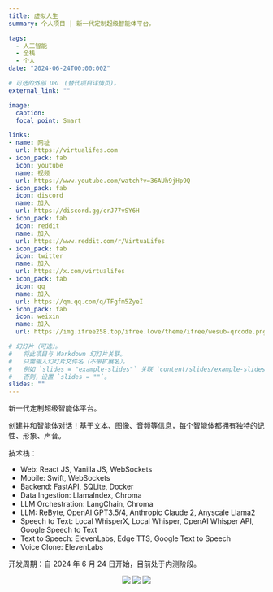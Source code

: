 ```yaml
---
title: 虚拟人生
summary: 个人项目 | 新一代定制超级智能体平台。

tags:
  - 人工智能
  - 全栈
  - 个人
date: "2024-06-24T00:00:00Z"

# 可选的外部 URL (替代项目详情页)。
external_link: ""

image:
  caption:
  focal_point: Smart

links:
- name: 网址
  url: https://virtualifes.com
- icon_pack: fab
  icon: youtube
  name: 视频
  url: https://www.youtube.com/watch?v=36AUh9jHp9Q
- icon_pack: fab
  icon: discord
  name: 加入
  url: https://discord.gg/crJ77vSY6H
- icon_pack: fab
  icon: reddit
  name: 加入
  url: https://www.reddit.com/r/VirtuaLifes
- icon_pack: fab
  icon: twitter
  name: 加入
  url: https://x.com/virtualifes
- icon_pack: fab
  icon: qq
  name: 加入
  url: https://qm.qq.com/q/TFgfm5ZyeI
- icon_pack: fab
  icon: weixin
  name: 加入
  url: https://img.ifree258.top/ifree.love/theme/ifree/wesub-qrcode.png

# 幻灯片（可选）。
#   将此项目与 Markdown 幻灯片关联。
#   只需输入幻灯片文件名（不带扩展名）。
#   例如 `slides = "example-slides"` 关联 `content/slides/example-slides.md`。
#   否则，设置 `slides = ""`。
slides: ""
---
```


新一代定制超级智能体平台。

创建并和智能体对话！基于文本、图像、音频等信息，每个智能体都拥有独特的记性、形象、声音。

技术栈：

- Web: React JS, Vanilla JS, WebSockets
- Mobile: Swift, WebSockets
- Backend: FastAPI, SQLite, Docker
- Data Ingestion: LlamaIndex, Chroma
- LLM Orchestration: LangChain, Chroma
- LLM: ReByte, OpenAI GPT3.5/4, Anthropic Claude 2, Anyscale Llama2
- Speech to Text: Local WhisperX, Local Whisper, OpenAI Whisper API, Google Speech to Text
- Text to Speech: ElevenLabs, Edge TTS, Google Text to Speech
- Voice Clone: ElevenLabs

开发周期：自 2024 年 6 月 24 日开始，目前处于内测阶段。

<p align='center'>
<a href="https://virtualifes.com"><img src="https://img.ifree258.top/me.ifree.love/projects/p1.png"></a>
<a href="https://virtualifes.com"><img src="https://img.ifree258.top/me.ifree.love/projects/p2.png"></a>
<a href="https://virtualifes.com"><img src="https://img.ifree258.top/me.ifree.love/projects/p3.png"></a>
</p>
